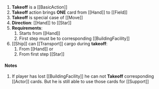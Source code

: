 1. **Takeoff** is a [[BasicAction]]
2. **Takeoff** action brings **ONE** card from [[Hand]] to [[Field]]
3. **Takeoff** is special case of [[Move]]
4. **Direction**: [[Hand]] to [[Star]]
5. **Requirements**:
	1. Starts from [[Hand]]
	2. First step must be to corresponding [[BuildingFacility]]
6. [[Ship]] can [[Transport]] cargo during **takeoff**:
	1. From [[Hand]] or
	2. From first step [[Star]]
#### Notes
1. If player has lost [[BuildingFacility]] he can not **Takeoff** corresponding [[Actor]] cards. But he is still able to use those cards for [[Support]]

